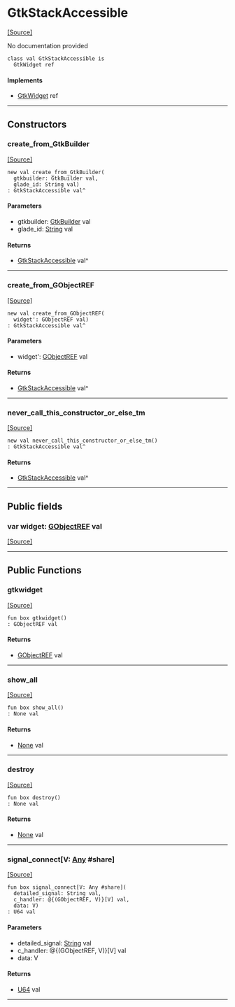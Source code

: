 # GtkStackAccessible
<span class="source-link">[[Source]](src/gtk3/GtkStackAccessible.md#L6)</span>

No documentation provided


```pony
class val GtkStackAccessible is
  GtkWidget ref
```

#### Implements

* [GtkWidget](gtk3-GtkWidget.md) ref

---

## Constructors

### create_from_GtkBuilder
<span class="source-link">[[Source]](src/gtk3/GtkStackAccessible.md#L14)</span>


```pony
new val create_from_GtkBuilder(
  gtkbuilder: GtkBuilder val,
  glade_id: String val)
: GtkStackAccessible val^
```
#### Parameters

*   gtkbuilder: [GtkBuilder](gtk3-GtkBuilder.md) val
*   glade_id: [String](builtin-String.md) val

#### Returns

* [GtkStackAccessible](gtk3-GtkStackAccessible.md) val^

---

### create_from_GObjectREF
<span class="source-link">[[Source]](src/gtk3/GtkStackAccessible.md#L17)</span>


```pony
new val create_from_GObjectREF(
  widget': GObjectREF val)
: GtkStackAccessible val^
```
#### Parameters

*   widget': [GObjectREF](gtk3-..-gobject-GObjectREF.md) val

#### Returns

* [GtkStackAccessible](gtk3-GtkStackAccessible.md) val^

---

### never_call_this_constructor_or_else_tm
<span class="source-link">[[Source]](src/gtk3/GtkStackAccessible.md#L20)</span>


```pony
new val never_call_this_constructor_or_else_tm()
: GtkStackAccessible val^
```

#### Returns

* [GtkStackAccessible](gtk3-GtkStackAccessible.md) val^

---

## Public fields

### var widget: [GObjectREF](gtk3-..-gobject-GObjectREF.md) val
<span class="source-link">[[Source]](src/gtk3/GtkStackAccessible.md#L10)</span>



---

## Public Functions

### gtkwidget
<span class="source-link">[[Source]](src/gtk3/GtkStackAccessible.md#L12)</span>


```pony
fun box gtkwidget()
: GObjectREF val
```

#### Returns

* [GObjectREF](gtk3-..-gobject-GObjectREF.md) val

---

### show_all
<span class="source-link">[[Source]](src/gtk3/GtkWidget.md#L4)</span>


```pony
fun box show_all()
: None val
```

#### Returns

* [None](builtin-None.md) val

---

### destroy
<span class="source-link">[[Source]](src/gtk3/GtkWidget.md#L7)</span>


```pony
fun box destroy()
: None val
```

#### Returns

* [None](builtin-None.md) val

---

### signal_connect\[V: [Any](builtin-Any.md) #share\]
<span class="source-link">[[Source]](src/gtk3/GtkWidget.md#L10)</span>


```pony
fun box signal_connect[V: Any #share](
  detailed_signal: String val,
  c_handler: @{(GObjectREF, V)}[V] val,
  data: V)
: U64 val
```
#### Parameters

*   detailed_signal: [String](builtin-String.md) val
*   c_handler: @{(GObjectREF, V)}[V] val
*   data: V

#### Returns

* [U64](builtin-U64.md) val

---

